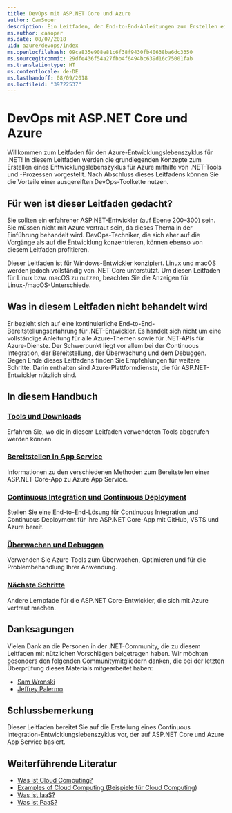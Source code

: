 ```yaml
---
title: DevOps mit ASP.NET Core und Azure
author: CamSoper
description: Ein Leitfaden, der End-to-End-Anleitungen zum Erstellen einer DevOps-Pipeline für eine in Azure gehostete ASP.NET Core-App bereitstellt.
ms.author: casoper
ms.date: 08/07/2018
uid: azure/devops/index
ms.openlocfilehash: 09ca835e908e81c6f38f9430fb40638ba6dc3350
ms.sourcegitcommit: 29dfe436f54a27fbb4f6494bc639d16c75001fab
ms.translationtype: HT
ms.contentlocale: de-DE
ms.lasthandoff: 08/09/2018
ms.locfileid: "39722537"
---
```

# <a name="devops-with-aspnet-core-and-azure"></a>DevOps mit ASP.NET Core und Azure

Willkommen zum Leitfaden für den Azure-Entwicklungslebenszyklus für .NET! In diesem Leitfaden werden die grundlegenden Konzepte zum Erstellen eines Entwicklungslebenszyklus für Azure mithilfe von .NET-Tools und -Prozessen vorgestellt. Nach Abschluss dieses Leitfadens können Sie die Vorteile einer ausgereiften DevOps-Toolkette nutzen.

## <a name="who-this-guide-is-for"></a>Für wen ist dieser Leitfaden gedacht?

Sie sollten ein erfahrener ASP.NET-Entwickler (auf Ebene 200–300) sein. Sie müssen nicht mit Azure vertraut sein, da dieses Thema in der Einführung behandelt wird. DevOps-Techniker, die sich eher auf die Vorgänge als auf die Entwicklung konzentrieren, können ebenso von diesem Leitfaden profitieren.

Dieser Leitfaden ist für Windows-Entwickler konzipiert. Linux und macOS werden jedoch vollständig von .NET Core unterstützt. Um diesen Leitfaden für Linux bzw. macOS zu nutzen, beachten Sie die Anzeigen für Linux-/macOS-Unterschiede.

## <a name="what-this-guide-doesnt-cover"></a>Was in diesem Leitfaden nicht behandelt wird

Er bezieht sich auf eine kontinuierliche End-to-End-Bereitstellungserfahrung für .NET-Entwickler. Es handelt sich nicht um eine vollständige Anleitung für alle Azure-Themen sowie für .NET-APIs für Azure-Dienste. Der Schwerpunkt liegt vor allem bei der Continuous Integration, der Bereitstellung, der Überwachung und dem Debuggen. Gegen Ende dieses Leitfadens finden Sie Empfehlungen für weitere Schritte. Darin enthalten sind Azure-Plattformdienste, die für ASP.NET-Entwickler nützlich sind.

## <a name="whats-in-this-guide"></a>In diesem Handbuch

### <a name="tools-and-downloadsxrefazuredevopstools-and-downloads"></a>[Tools und Downloads](xref:azure/devops/tools-and-downloads)

Erfahren Sie, wo die in diesem Leitfaden verwendeten Tools abgerufen werden können.

### <a name="deploy-to-app-servicexrefazuredevopsdeploy-to-app-service"></a>[Bereitstellen in App Service](xref:azure/devops/deploy-to-app-service)

Informationen zu den verschiedenen Methoden zum Bereitstellen einer ASP.NET Core-App zu Azure App Service.

### <a name="continuous-integration-and-deploymentxrefazuredevopscicd"></a>[Continuous Integration und Continuous Deployment](xref:azure/devops/cicd)

Stellen Sie eine End-to-End-Lösung für Continuous Integration und Continuous Deployment für Ihre ASP.NET Core-App mit GitHub, VSTS und Azure bereit.

### <a name="monitor-and-debugxrefazuredevopsmonitor"></a>[Überwachen und Debuggen](xref:azure/devops/monitor)

Verwenden Sie Azure-Tools zum Überwachen, Optimieren und für die Problembehandlung Ihrer Anwendung.

### <a name="next-stepsxrefazuredevopsnext-steps"></a>[Nächste Schritte](xref:azure/devops/next-steps)

Andere Lernpfade für die ASP.NET Core-Entwickler, die sich mit Azure vertraut machen.

## <a name="acknowledgments"></a>Danksagungen

Vielen Dank an die Personen in der .NET-Community, die zu diesem Leitfaden mit nützlichen Vorschlägen beigetragen haben. Wir möchten besonders den folgenden Communitymitgliedern danken, die bei der letzten Überprüfung dieses Materials mitgearbeitet haben:

* [Sam Wronski](https://www.youtube.com/c/worldofzerodevelopment)
* [Jeffrey Palermo](https://twitter.com/jeffreypalermo)

## <a name="conclusion"></a>Schlussbemerkung

Dieser Leitfaden bereitet Sie auf die Erstellung eines Continuous Integration-Entwicklungslebenszyklus vor, der auf ASP.NET Core und Azure App Service basiert.

## <a name="additional-reading"></a>Weiterführende Literatur

* [Was ist Cloud Computing?](https://azure.microsoft.com/overview/what-is-cloud-computing/)
* [Examples of Cloud Computing (Beispiele für Cloud Computing)](https://azure.microsoft.com/overview/examples-of-cloud-computing/)
* [Was ist IaaS?](https://azure.microsoft.com/overview/what-is-iaas/)
* [Was ist PaaS?](https://azure.microsoft.com/overview/what-is-paas/)
